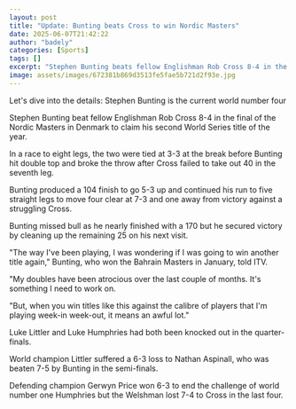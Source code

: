 ```yaml
---
layout: post
title: "Update: Bunting beats Cross to win Nordic Masters"
date: 2025-06-07T21:42:22
author: "badely"
categories: [Sports]
tags: []
excerpt: "Stephen Bunting beats fellow Englishman Rob Cross 8-4 in the final of the Nordic Masters in Denmark to claim his second World Series title of the year"
image: assets/images/672381b869d3513fe5fae5b721d2f93e.jpg
---
```


Let's dive into the details: Stephen Bunting is the current world number four 

Stephen Bunting beat fellow Englishman Rob Cross 8-4 in the final of the Nordic Masters in Denmark to claim his second World Series title of the year. 

In a race to eight legs, the two were tied at 3-3 at the break before Bunting hit double top and broke the throw after Cross failed to take out 40 in the seventh leg.

Bunting produced a 104 finish to go 5-3 up and continued his run to five straight legs to move four clear at 7-3 and one away from victory against a struggling Cross.

Bunting missed bull as he nearly finished with a 170 but he secured victory by cleaning up the remaining 25 on his next visit.

"The way I've been playing, I was wondering if I was going to win another title again," Bunting, who won the Bahrain Masters in January, told ITV. 

"My doubles have been atrocious over the last couple of months. It's something I need to work on. 

"But, when you win titles like this against the calibre of players that I'm playing week-in week-out, it means an awful lot."

Luke Littler and Luke Humphries had both been knocked out in the quarter-finals.

World champion Littler suffered a 6-3 loss to Nathan Aspinall, who was beaten 7-5 by Bunting in the semi-finals.

Defending champion Gerwyn Price won 6-3 to end the challenge of world number one Humphries but the Welshman lost 7-4 to Cross in the last four.

